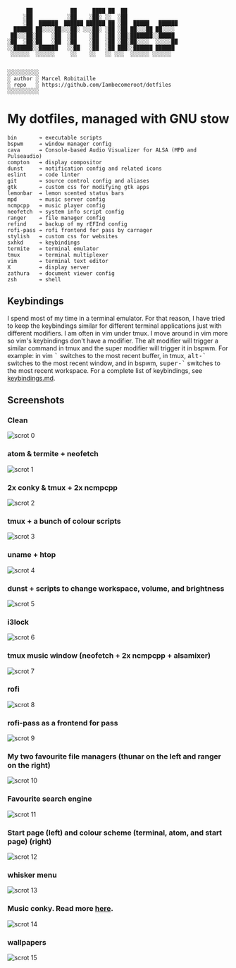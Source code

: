 ```
      ██            ██     ████ ██  ██                
     ░██           ░██    ░██░ ░░  ░██                
     ░██  ██████  ██████ ██████ ██ ░██  █████   ██████
  ██████ ██░░░░██░░░██░ ░░░██░ ░██ ░██ ██░░░██ ██░░░░
 ██░░░██░██   ░██  ░██    ░██  ░██ ░██░███████░░█████
░██  ░██░██   ░██  ░██    ░██  ░██ ░██░██░░░░  ░░░░░██
░░██████░░██████   ░░██   ░██  ░██ ███░░██████ ██████
 ░░░░░░  ░░░░░░     ░░    ░░   ░░ ░░░  ░░░░░░ ░░░░░░  


░░░░░░░░░░
░ author ░ Marcel Robitaille
░ repo   ░ https://github.com/Iambecomeroot/dotfiles
░░░░░░░░░░
```

# My dotfiles, managed with GNU stow

```
bin       ➔ executable scripts
bspwm     ➔ window manager config
cava      ➔ Console-based Audio Visualizer for ALSA (MPD and Pulseaudio)
compton   ➔ display compositor
dunst     ➔ notification config and related icons
eslint    ➔ code linter
git       ➔ source control config and aliases
gtk       ➔ custom css for modifying gtk apps
lemonbar  ➔ lemon scented status bars
mpd       ➔ music server config
ncmpcpp   ➔ music player config
neofetch  ➔ system info script config
ranger    ➔ file manager config
refind    ➔ backup of my rEFInd config
rofi-pass ➔ rofi frontend for pass by carnager
stylish   ➔ custom css for websites
sxhkd     ➔ keybindings
termite   ➔ terminal emulator
tmux      ➔ terminal multiplexer
vim       ➔ terminal text editor
X         ➔ display server
zathura   ➔ document viewer config
zsh       ➔ shell
```

## Keybindings
I spend most of my time in a terminal emulator. For that reason, I have tried to keep the keybindings similar for different terminal applications just with different modifiers. I am often in vim under tmux. I move around in vim more so vim's keybindings don't have a modifier. The alt modifier will trigger a similar command in tmux and the super modifier will trigger it in bspwm. For example: in vim <kbd>\`</kbd> switches to the most recent buffer, in tmux, <kbd>alt-\`</kbd> switches to the most recent window, and in bspwm, <kbd>super-\`</kbd> switches to the most recent workspace. For a complete list of keybindings, see [keybindings.md](keybindings.md).

## Screenshots

### Clean
![scrot 0](https://raw.githubusercontent.com/Iambecomeroot/dotfiles/master/scrots/Screenshot_2016-12-31_21-31-37.png)

### atom & termite + neofetch
![scrot 1](https://raw.githubusercontent.com/Iambecomeroot/dotfiles/master/scrots/Screenshot_2016-12-31_19-12-52.png)

### 2x conky & tmux + 2x ncmpcpp
![scrot 2](https://raw.githubusercontent.com/Iambecomeroot/dotfiles/master/scrots/Screenshot_2016-12-31_19-21-01.png)

### tmux + a bunch of colour scripts
![scrot 3](https://raw.githubusercontent.com/Iambecomeroot/dotfiles/master/scrots/Screenshot_2016-12-31_19-32-17.png)

### uname + htop
![scrot 4](https://raw.githubusercontent.com/Iambecomeroot/dotfiles/master/scrots/Screenshot_2016-12-31_21-24-01.png)

### dunst + scripts to change workspace, volume, and brightness
![scrot 5](https://raw.githubusercontent.com/Iambecomeroot/dotfiles/master/scrots/2016-12-31-194205_1920x1080_scrot.png)

### i3lock
![scrot 6](https://raw.githubusercontent.com/Iambecomeroot/dotfiles/master/scrots/2016-12-31-190809_1920x1080_scrot.png)

### tmux music window (neofetch + 2x ncmpcpp + alsamixer)
![scrot 7](https://raw.githubusercontent.com/Iambecomeroot/dotfiles/master/scrots/Screenshot_2016-12-31_19-12-52.png)

### rofi
![scrot 8](https://raw.githubusercontent.com/Iambecomeroot/dotfiles/master/scrots/Screenshot_2016-12-31_19-22-08.png)

### rofi-pass as a frontend for pass
![scrot 9](https://raw.githubusercontent.com/Iambecomeroot/dotfiles/master/scrots/Screenshot_2016-12-31_19-22-51.png)

### My two favourite file managers (thunar on the left and ranger on the right)
![scrot 10](https://raw.githubusercontent.com/Iambecomeroot/dotfiles/master/scrots/Screenshot_2016-12-31_19-33-35.png)

### Favourite search engine
![scrot 11](https://raw.githubusercontent.com/Iambecomeroot/dotfiles/master/scrots/Screenshot_2016-12-31_19-35-43.png)

### Start page (left) and colour scheme (terminal, atom, and start page) (right)
![scrot 12](https://raw.githubusercontent.com/Iambecomeroot/dotfiles/master/scrots/Screenshot_2016-12-31_19-35-15.png)

### whisker menu
![scrot 13](https://raw.githubusercontent.com/Iambecomeroot/dotfiles/master/scrots/Screenshot_2016-12-31_19-23-48.png)

### Music conky. Read more [here](https://github.com/iambecomeroot/apollo).
![scrot 14](https://raw.githubusercontent.com/Iambecomeroot/dotfiles/master/scrots/Screenshot_2016-12-31_21-08-35.png)

### wallpapers
![scrot 15](https://raw.githubusercontent.com/Iambecomeroot/dotfiles/master/scrots/Screenshot_2016-12-31_19-38-33.png)

